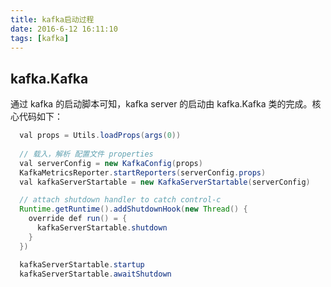 ```yaml
---
title: kafka启动过程
date: 2016-6-12 16:11:10
tags: [kafka]
---
```


## kafka.Kafka

通过 kafka 的启动脚本可知，kafka server 的启动由 kafka.Kafka 类的完成。核心代码如下：

``` java
  val props = Utils.loadProps(args(0))
  
  // 载入，解析 配置文件 properties
  val serverConfig = new KafkaConfig(props)
  KafkaMetricsReporter.startReporters(serverConfig.props)
  val kafkaServerStartable = new KafkaServerStartable(serverConfig)

  // attach shutdown handler to catch control-c
  Runtime.getRuntime().addShutdownHook(new Thread() {
    override def run() = {
      kafkaServerStartable.shutdown
    }
  })

  kafkaServerStartable.startup
  kafkaServerStartable.awaitShutdown
```